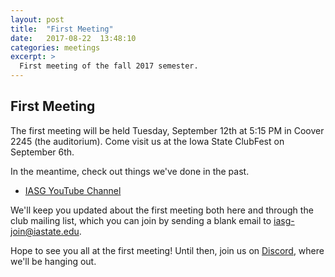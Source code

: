 ```yaml
---
layout: post
title:  "First Meeting"
date:   2017-08-22  13:48:10
categories: meetings
excerpt: >
  First meeting of the fall 2017 semester.
---
```

First Meeting
-------------------
The first meeting will be held Tuesday, September 12th at 5:15 PM in Coover 2245 (the auditorium). Come visit us at the Iowa State ClubFest on September 6th.

In the meantime, check out things we've done in the past.
- [IASG YouTube Channel](https://www.youtube.com/channel/UC-rLOtGfHGx9N1mlNNEwJNQ)

We'll keep you updated about the first meeting both here and through the club mailing list, which you can join by sending a blank
email to [iasg-join@iastate.edu](mailto:iasg-join@iastate.edu).

Hope to see you all at the first meeting! Until then, join us on [Discord](https://discord.gg/3xxec7V5zN), where we'll be hanging out.
